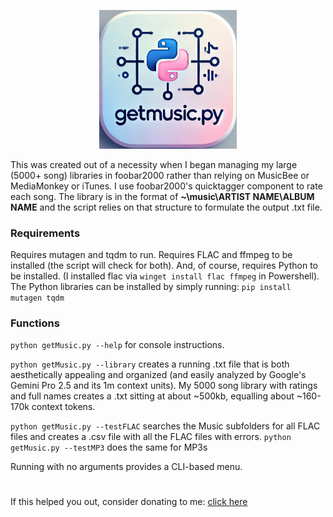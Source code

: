 <p align="center">
  <img src="assets/logo.png" alt="getMusic.py logo" width="220">
</p>


This was created out of a necessity when I began managing my large (5000+ song) libraries in foobar2000 rather than relying on MusicBee or MediaMonkey or iTunes. I use foobar2000's quicktagger component to rate each song. The library is in the format of **~\music\ARTIST NAME\ALBUM NAME** and the script relies on that structure to formulate the output .txt file.

### Requirements
Requires mutagen and tqdm to run. Requires FLAC and ffmpeg to be installed (the script will check for both). And, of course, requires Python to be installed. (I installed flac via ```winget install flac ffmpeg``` in Powershell). The Python libraries can be installed by simply running:
```pip install mutagen tqdm```

### Functions
```python getMusic.py --help``` for console instructions.

```python getMusic.py --library``` creates a running .txt file that is both aesthetically appealing and organized (and easily analyzed by Google's Gemini Pro 2.5 and its 1m context units). My 5000 song library with ratings and full names creates a .txt sitting at about \~500kb, equalling about \~160-170k context tokens.

```python getMusic.py --testFLAC``` searches the Music subfolders for all FLAC files and creates a .csv file with all the FLAC files with errors.
```python getMusic.py --testMP3``` does the same for MP3s

Running with no arguments provides a CLI-based menu.

#
If this helped you out, consider donating to me: [click here](https://ko-fi.com/vrnvctss)
